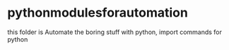 # pythonmodulesforautomation
this folder is  Automate the boring stuff with python, import commands for python

